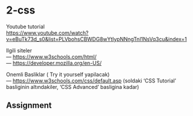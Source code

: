 # 2-css
Youtube tutorial      
https://www.youtube.com/watch?v=eBuTk73d_s0&list=PLVbohsCBWDG8wYtIypNNngTnl1NsVq3cu&index=1   

Ilgili siteler    
— https://www.w3schools.com/html/     
— https://developer.mozilla.org/en-US/        

Onemli Basliklar ( Try it yourself yapilacak)     
— https://www.w3schools.com/css/default.asp (soldaki ‘CSS Tutorial’ basliginin altındakiler, ‘CSS Advanced’ basligina kadar)

## Assignment
